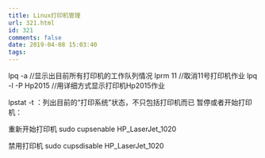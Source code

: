 ```yaml
---
title: Linux打印机管理
url: 321.html
id: 321
comments: false
date: 2019-04-08 15:03:40
tags:
---
```


lpq -a //显示出目前所有打印机的工作队列情况 lprm 11 //取消11号打印机作业 lpq -l -P Hp2015 //用详细方式显示打印机Hp2015作业 

lpstat -t ：列出目前的“打印系统”状态，不只包括打印机而已 暂停或者开始打印机： 

重新开始打印机 sudo cupsenable HP\_LaserJet\_1020 

禁用打印机 sudo cupsdisable HP\_LaserJet\_1020
